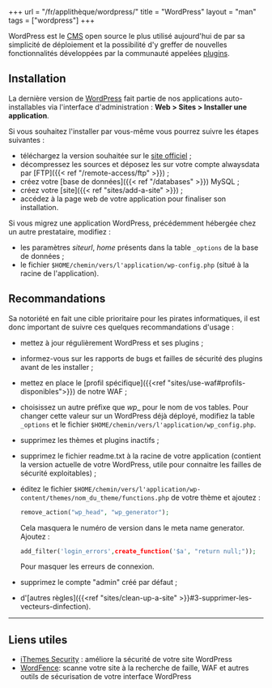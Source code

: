 +++
url = "/fr/applithèque/wordpress/"
title = "WordPress"
layout = "man"
tags = ["wordpress"]
+++

WordPress est le [CMS](http://fr.wikipedia.org/wiki/Syst%C3%A8me_de_gestion_de_contenu) open source le plus utilisé aujourd'hui de par sa simplicité de déploiement et la possibilité d'y greffer de nouvelles fonctionnalités développées par la communauté appelées [plugins](http://wordpress.org/plugins/).

## Installation

La dernière version de [WordPress](https://fr.wordpress.org/) fait partie de nos applications auto-installables via l'interface d'administration : **Web > Sites > Installer une application**.

Si vous souhaitez l'installer par vous-même vous pourrez suivre les étapes suivantes :

- téléchargez la version souhaitée sur le [site officiel](https://fr.wordpress.org/download/) ;
- décompressez les sources et déposez les sur votre compte alwaysdata par [FTP]({{< ref "/remote-access/ftp" >}}) ;
- créez votre [base de données]({{< ref "/databases" >}}) MySQL ;
- créez votre [site]({{< ref "sites/add-a-site" >}}) ;
- accédez à la page web de votre application pour finaliser son installation.

Si vous migrez une application WordPress, précédemment hébergée chez un autre prestataire, modifiez :

- les paramètres _siteurl_, _home_ présents dans la table `_options` de la base de données ;
- le fichier `$HOME/chemin/vers/l'application/wp-config.php` (situé à la racine de l'application).

## Recommandations

Sa notoriété en fait une cible prioritaire pour les pirates informatiques, il est donc important de suivre ces quelques recommandations d'usage :

- mettez à jour régulièrement WordPress et ses plugins ;
- informez-vous sur les rapports de bugs et failles de sécurité des plugins avant de les installer ;
- mettez en place le [profil spécifique]({{<ref "sites/use-waf#profils-disponibles">}}) de notre WAF ;
- choisissez un autre préfixe que _wp__ pour le nom de vos tables. Pour changer cette valeur sur un WordPress déjà déployé, modifiez la table `_options` et le fichier `$HOME/chemin/vers/l'application/wp_config.php`.
- supprimez les thèmes et plugins inactifs ;
- supprimez le fichier readme.txt à la racine de votre application (contient la version actuelle de votre WordPress, utile pour connaitre les failles de sécurité exploitables) ;
- éditez le fichier `$HOME/chemin/vers/l'application/wp-content/themes/nom_du_theme/functions.php` de votre thème et ajoutez :

    ```php
    remove_action("wp_head", "wp_generator");
    ```

    Cela masquera le numéro de version dans le meta name generator. Ajoutez :

    ```php
    add_filter('login_errors',create_function('$a', "return null;"));
    ```

    Pour masquer les erreurs de connexion.

- supprimez le compte "admin" créé par défaut ;
- d'[autres règles]({{<ref "sites/clean-up-a-site" >}}#3-supprimer-les-vecteurs-dinfection).

---
## Liens utiles

- [iThemes Security](http://wordpress.org/plugins/better-wp-security/) : améliore la sécurité de votre site WordPress
- [WordFence](https://wordpress.org/plugins/wordfence/): scanne votre site à la recherche de faille, WAF et autres outils de sécurisation de votre interface WordPress
